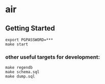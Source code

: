 # air

## Getting Started

```
export PGPASSWORD=***
make start
```

### other useful targets for development:

```
make regendb
make schema.sql
make dump.sql
```
